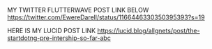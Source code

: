 MY TWITTER FLUTTERWAVE POST LINK BELOW
https://twitter.com/EwereDarell/status/1166446330350395393?s=19


HERE IS MY LUCID POST LINK
https://lucid.blog/allgnets/post/the-startdotng-pre-intership-so-far-abc